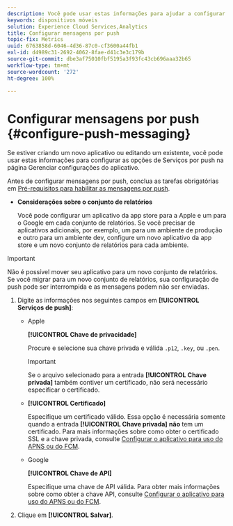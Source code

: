 ```yaml
---
description: Você pode usar estas informações para ajudar a configurar as opções de Serviços de push na página Gerenciar configurações do aplicativo, enquanto cria um novo aplicativo ou edita um existente.
keywords: dispositivos móveis
solution: Experience Cloud Services,Analytics
title: Configurar mensagens por push
topic-fix: Metrics
uuid: 6763858d-6046-4d36-87c0-cf3600a44fb1
exl-id: d4989c31-2692-4062-8fae-d41c3e3c179b
source-git-commit: dbe3af75010fbf5195a3f93fc43cb696aaa32b65
workflow-type: tm+mt
source-wordcount: '272'
ht-degree: 100%

---
```


# Configurar mensagens por push {#configure-push-messaging}

Se estiver criando um novo aplicativo ou editando um existente, você pode usar estas informações para configurar as opções de Serviços por push na página Gerenciar configurações do aplicativo.

Antes de configurar mensagens por push, conclua as tarefas obrigatórias em [Pré-requisitos para habilitar as mensagens por push](/help/using/c-manage-app-settings/c-mob-confg-app/configure-push-messaging/prerequisites-push-messaging.md).

* **Considerações sobre o conjunto de relatórios**

   Você pode configurar um aplicativo da app store para a Apple e um para o Google em cada conjunto de relatórios. Se você precisar de aplicativos adicionais, por exemplo, um para um ambiente de produção e outro para um ambiente dev, configure um novo aplicativo da app store e um novo conjunto de relatórios para cada ambiente.

>[!IMPORTANT]
>
>Não é possível mover seu aplicativo para um novo conjunto de relatórios. Se você migrar para um novo conjunto de relatórios, sua configuração de push pode ser interrompida e as mensagens podem não ser enviadas.

1. Digite as informações nos seguintes campos em **[!UICONTROL Serviços de push]**:

   * Apple

      **[!UICONTROL Chave de privacidade]**

      Procure e selecione sua chave privada e válida `.p12`, `.key`, ou `.pen`.

      >[!IMPORTANT]
      >Se o arquivo selecionado para a entrada **[!UICONTROL Chave privada]** também contiver um certificado, não será necessário especificar o certificado.

   * **[!UICONTROL Certificado]**

      Especifique um certificado válido. Essa opção é necessária somente quando a entrada **[!UICONTROL Chave privada]** **não** tem um certificado. Para mais informações sobre como obter o certificado SSL e a chave privada, consulte [Configurar o aplicativo para uso do APNS ou do FCM](/help/using/c-manage-app-settings/c-mob-confg-app/configure-push-messaging/configure-app-apns-gcm.md).

   * Google

      **[!UICONTROL Chave de API]**

      Especifique uma chave de API válida. Para obter mais informações sobre como obter a chave API, consulte [Configurar o aplicativo para uso do APNS ou do FCM](/help/using/c-manage-app-settings/c-mob-confg-app/configure-push-messaging/configure-app-apns-gcm.md).

2. Clique em **[!UICONTROL Salvar]**.
